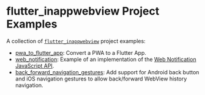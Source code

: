 # flutter_inappwebview Project Examples

A collection of [`flutter_inappwebview`](https://github.com/pichillilorenzo/flutter_inappwebview) project examples:
- [pwa_to_flutter_app](/pwa_to_flutter_app/): Convert a PWA to a Flutter App.
- [web_notification](/web_notification/): Example of an implementation of the [Web Notification JavaScript API](https://developer.mozilla.org/en-US/docs/Web/API/Notifications_API).
- [back_forward_navigation_gestures](/back_forward_navigation_gestures/): Add support for Android back button and iOS navigation gestures to allow back/forward WebView history navigation.